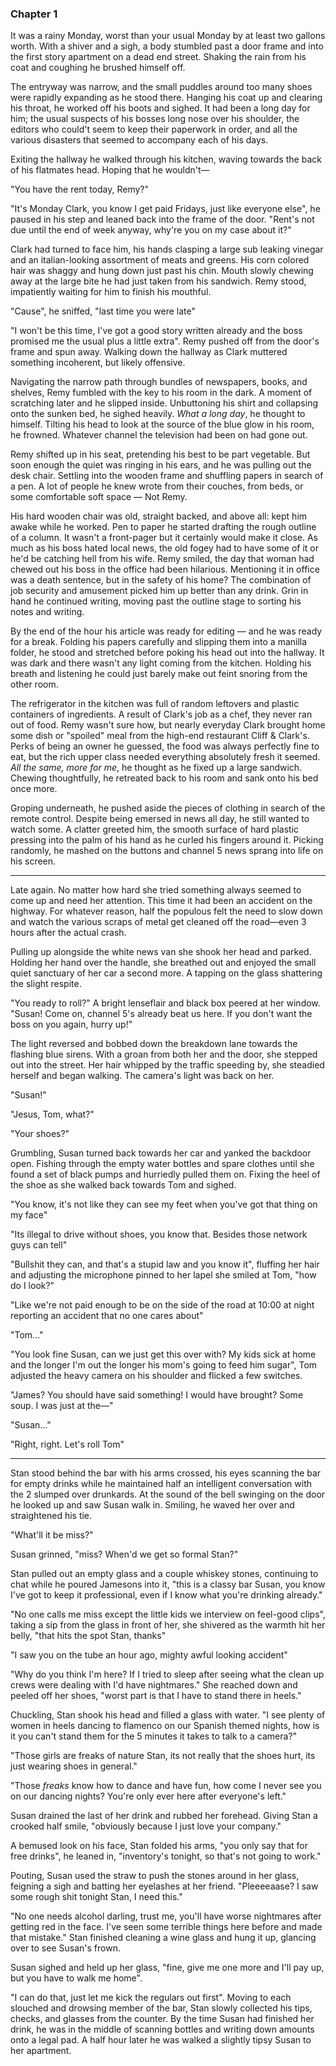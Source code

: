 ### Chapter 1

It was a rainy Monday, worst than your usual Monday by at least two 
gallons worth. With a shiver and a sigh, a body stumbled past a door 
frame and into the first story apartment on a dead end street. 
Shaking the rain from his coat and coughing he brushed himself off. 

The entryway was narrow, and the small puddles around too many shoes 
were rapidly expanding as he stood there. Hanging his coat up and 
clearing his throat, he worked off his boots and sighed. It 
had been a long day for him; the usual suspects of his bosses long 
nose over his shoulder, the editors who could't seem to keep their 
paperwork in order, and all the various disasters that seemed to 
accompany each of his days.

Exiting the hallway he walked through his kitchen, waving towards 
the back of his flatmates head. Hoping that he wouldn't—

"You have the rent today, Remy?"

"It's Monday Clark, you know I get paid Fridays, just like everyone 
else", he paused in his step and leaned back into the frame of the 
door. "Rent's not due until the end of week anyway, why're you on 
my case about it?" 

Clark had turned to face him, his hands clasping a large sub leaking
vinegar and an italian-looking assortment of meats and greens. His corn
colored hair was shaggy and hung down just past his chin. Mouth slowly
chewing away at the large bite he had just taken from his sandwich. Remy
stood, impatiently waiting for him to finish his mouthful. 

"Cause", he sniffed, "last time you were late" 

"I won't be this time, I've got a good story written already and the boss 
promised me the usual plus a little extra". Remy pushed off from the door's
frame and spun away. Walking down the hallway as Clark muttered something 
incoherent, but likely offensive. 

Navigating the narrow path through bundles of newspapers, books, and 
shelves, Remy fumbled with the key to his room in the dark. A moment 
of scratching later and he slipped inside. Unbuttoning his shirt and
collapsing onto the sunken bed, he sighed heavily. _What a long day_, he
thought to himself. Tilting his head to look at the source of the blue
glow in his room, he frowned. Whatever channel the television had been
on had gone out. 

Remy shifted up in his seat, pretending his best to be part vegetable.
But soon enough the quiet was ringing in his ears, and he was pulling
out the desk chair. Settling into the wooden frame and shuffling papers
in search of a pen. A lot of people he knew wrote from their couches,
from beds, or some comfortable soft space — Not Remy.

His hard wooden chair was old, straight backed, and above all: kept him
awake while he worked. Pen to paper he started drafting the rough
outline of a column. It wasn't a front-pager but it certainly would make
it close. As much as his boss hated local news, the old fogey had to
have some of it or he'd be catching hell from his wife. Remy smiled, the
day that woman had chewed out his boss in the office had been hilarious.
Mentioning it in office was a death sentence, but in the safety of his
home? The combination of job security and amusement picked him up better
than any drink. Grin in hand he continued writing, moving past the
outline stage to sorting his notes and writing.

By the end of the hour his article was ready for editing — and he was
ready for a break. Folding his papers carefully and slipping them into a
manilla folder, he stood and stretched before poking his head out into
the hallway. It was dark and there wasn't any light coming from the
kitchen. Holding his breath and listening he could just barely make out
feint snoring from the other room.

The refrigerator in the kitchen was full of random leftovers and plastic
containers of ingredients. A result of Clark's job as a chef, they never
ran out of food. Remy wasn't sure how, but nearly everyday Clark brought
home some dish or "spoiled" meal from the high-end restaurant Cliff &
Clark's. Perks of being an owner he guessed, the food was always perfectly 
fine to eat, but the rich upper class needed everything absolutely fresh 
it seemed. _All the same, more for me_, he thought as he fixed up a large 
sandwich. Chewing thoughtfully, he retreated back to his room and sank 
onto his bed once more.

Groping underneath, he pushed aside the pieces of clothing in search of 
the remote control. Despite being emersed in news all day, he still wanted 
to watch some. A clatter greeted him, the smooth surface of hard plastic 
pressing into the palm of his hand as he curled his fingers around it. 
Picking randomly, he mashed on the buttons and channel 5 news sprang into 
life on his screen.

<hr>

Late again. No matter how hard she tried something always seemed to come
up and need her attention. This time it had been an accident on the
highway. For whatever reason, half the populous felt the need to slow 
down and watch the various scraps of metal get cleaned off the road—even 
3 hours after the actual crash.

Pulling up alongside the white news van she shook her head and parked.
Holding her hand over the handle, she breathed out and enjoyed the small
quiet sanctuary of her car a second more. A tapping on the glass
shattering the slight respite.

"You ready to roll?" A bright lenseflair and black box peered at her
window. "Susan! Come on, channel 5's already beat us here. If you don't
want the boss on you again, hurry up!"

The light reversed and bobbed down the breakdown lane towards the
flashing blue sirens. With a groan from both her and the door, she
stepped out into the street. Her hair whipped by the traffic speeding
by, she steadied herself and began walking. The camera's light was back
on her.

"Susan!"

"Jesus, Tom, what?"

"Your shoes?"

Grumbling, Susan turned back towards her car and yanked the backdoor
open. Fishing through the empty water bottles and spare clothes until
she found a set of black pumps and hurriedly pulled them on. Fixing the
heel of the shoe as she walked back towards Tom and sighed.

"You know, it's not like they can see my feet when you've got that thing
on my face"

"Its illegal to drive without shoes, you know that. Besides those
network guys can tell"

"Bullshit they can, and that's a stupid law and you know it", fluffing
her hair and adjusting the microphone pinned to her lapel she smiled at
Tom, "how do I look?"

"Like we're not paid enough to be on the side of the road at 10:00 at
night reporting an accident that no one cares about"

"Tom..."

"You look fine Susan, can we just get this over with? My kids sick at
home and the longer I'm out the longer his mom's going to feed him
sugar", Tom adjusted the heavy camera on his shoulder and flicked a few
switches.

"James? You should have said something! I would have brought? Some soup.
I was just at the—"

"Susan..."

"Right, right. Let's roll Tom"

<hr>

Stan stood behind the bar with his arms crossed, his eyes scanning the
bar for empty drinks while he maintained half an intelligent
conversation with the 2 slumped over drunkards. At the sound of the bell
swinging on the door he looked up and saw Susan walk in. Smiling, he
waved her over and straightened his tie.

"What'll it be miss?"

Susan grinned, "miss? When'd we get so formal Stan?"

Stan pulled out an empty glass and a couple whiskey stones, continuing
to chat while he poured Jamesons into it, "this is a classy bar Susan,
you know I've got to keep it professional, even if I know what you're
drinking already."

"No one calls me miss except the little kids we interview on feel-good
clips", taking a sip from the glass in front of her, she shivered as the
warmth hit her belly, "that hits the spot Stan, thanks"

"I saw you on the tube an hour ago, mighty awful looking accident"

"Why do you think I'm here? If I tried to sleep after seeing what the
clean up crews were dealing with I'd have nightmares." She reached down
and peeled off her shoes, "worst part is that I have to stand there in
heels."

Chuckling, Stan shook his head and filled a glass with water. "I see
plenty of women in heels dancing to flamenco on our Spanish themed
nights, how is it you can't stand them for the 5 minutes it takes to
talk to a camera?"

"Those girls are freaks of nature Stan, its not really that the shoes
hurt, its just wearing shoes in general."

"Those _freaks_ know how to dance and have fun, how come I never see you
on our dancing nights? You're only ever here after everyone's left."

Susan drained the last of her drink and rubbed her forehead.  Giving
Stan a crooked half smile, "obviously because I just love your company."

A bemused look on his face, Stan folded his arms, "you only say that for
free drinks", he leaned in, "inventory's tonight, so that's not going to
work."

Pouting, Susan used the straw to push the stones around in her glass,
feigning a sigh and batting her eyelashes at her friend. "Pleeeeaase? I
saw some rough shit tonight Stan, I need this."

"No one needs alcohol darling, trust me, you'll have worse nightmares
after getting red in the face. I've seen some terrible things here
before and made that mistake." Stan finished cleaning a wine glass and
hung it up, glancing over to see Susan's frown. 

Susan sighed and held up her glass, "fine, give me one more and I'll pay
up, but you have to walk me home".

"I can do that, just let me kick the regulars out first". Moving to each
slouched and drowsing member of the bar, Stan slowly collected his tips,
checks, and glasses from the counter. By the time Susan had finished her
drink, he was in the middle of scanning bottles and writing down amounts
onto a legal pad. A half hour later he was walked a slightly tipsy Susan
to her apartment.
